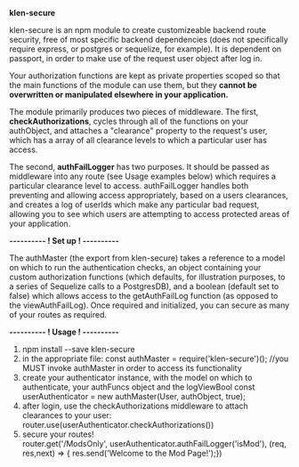 <b>klen-secure</b> 

  klen-secure is an npm module to create customizeable backend route security, free of most specific backend dependencies 
(does not specifically require express, or postgres or sequelize, for example).  It is dependent on passport, in order to make
use of the request user object after log in. 

 Your authorization functions are kept as private properties scoped so that the main functions of the 
module can use them, but they <b>cannot be overwritten or manipulated elsewhere in your application.</b> 

  The module primarily produces two pieces of middleware.  The first, <b>checkAuthorizations</b>, cycles through all
of the functions on your authObject, and attaches a "clearance" property to the request's user, which has a array
of all clearance levels to which a particular user has access. 

  The second, <b>authFailLogger</b> has two purposes.  It should be passed as middleware into any route (see Usage examples below) which requires a particular clearance level to access.  authFailLogger handles both preventing and allowing access appropriately, based on a users clearances, and creates a log of userIds which make any particular bad request, allowing you to see which users are attempting to access protected areas of your application. 

<b>----------
! Set up !
----------</b>
<br>

  The authMaster (the export from klen-secure) takes a reference to a model on which to run the authentication checks, an object containing your custom authorization functions (which defaults, for illustration purposes, to a series of Sequelize calls to a PostgresDB), and a boolean (default set to false) which allows access to the getAuthFailLog function (as opposed to the viewAuthFailLog).  Once required and initialized, you can secure as many of your routes as required.  
  
<b>----------
! Usage !
----------</b>
  <br>
1. npm install --save klen-secure
2. in the appropriate file:
  const authMaster = require('klen-secure')(); //you MUST invoke authMaster in order to access its functionality
3. create your authenticator instance, with the model on which to authenticate, your authFuncs object and the logViewBool
  const userAuthenticator = new authMaster(User, authObject, true);
4. after login, use the checkAuthorizations middleware to attach clearances to your user: 
  router.use(userAuthenticator.checkAuthorizations())
5.  secure your routes!<br>
  router.get('/ModsOnly', userAuthenticator.authFailLogger('isMod'), (req, res,next) => {
	  res.send('Welcome to the Mod Page!');})
  
